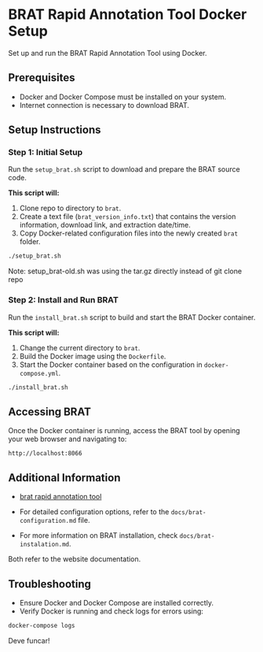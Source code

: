 # BRAT Rapid Annotation Tool Docker Setup

Set up and run the BRAT Rapid Annotation Tool using Docker.

## Prerequisites

- Docker and Docker Compose must be installed on your system.
- Internet connection is necessary to download BRAT.

## Setup Instructions

### Step 1: Initial Setup

Run the `setup_brat.sh` script to download and prepare the BRAT source code.

**This script will:**

1. Clone repo to directory to `brat`.
3. Create a text file (`brat_version_info.txt`) that contains the version information, download link, and extraction date/time.
4. Copy Docker-related configuration files into the newly created `brat` folder.

```bash
./setup_brat.sh
```

Note: setup_brat-old.sh was using the tar.gz directly instead of git clone repo

### Step 2: Install and Run BRAT

Run the `install_brat.sh` script to build and start the BRAT Docker container.

**This script will:**

1. Change the current directory to `brat`.
2. Build the Docker image using the `Dockerfile`.
3. Start the Docker container based on the configuration in `docker-compose.yml`.

```bash
./install_brat.sh
```

## Accessing BRAT

Once the Docker container is running, access the BRAT tool by opening your web browser and navigating to:

```
http://localhost:8066
```

## Additional Information

- [brat rapid annotation tool](https://brat.nlplab.org/)

- For detailed configuration options, refer to the `docs/brat-configuration.md` file.
- For more information on BRAT installation, check `docs/brat-instalation.md`.

Both refer to the website documentation.

## Troubleshooting

- Ensure Docker and Docker Compose are installed correctly.
- Verify Docker is running and check logs for errors using:

```bash
docker-compose logs
```

Deve funcar!
